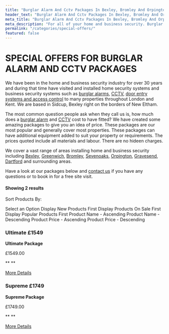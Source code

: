 ```yaml
---
title: "Burglar Alarm And Cctv Packages In Bexley, Bromley And Orpington"
header_text: "Burglar Alarm And Cctv Packages In Bexley, Bromley And Orpington"
meta_title: "Burglar Alarm And Cctv Packages In Bexley, Bromley And Orpington"
meta_description: "For all of your home and business security. Burglar Alarm Servicing, Burglar Alarm Installation, Alarm Battery and CCTV. Call 020 8302 4065 or send us an email."
permalink: "/categories/special-offers/"
featured: false
---
```


# **SPECIAL OFFERS FOR BURGLAR ALARM AND CCTV PACKAGES** 

We have been in the home and business security industry for over 30 years and during that time have visited and installed home security systems and business security systems such as [burglar alarms](burglar-alarms.php.html), [CCTV](cctv.php.html), [door entry systems and access control](access-control.php.html) to many properties throughout London and Kent. We are based in Sidcup, Bexley right on the borders of New Eltham.

The most common question people ask when they call us is, how much does a [burglar alarm](burglar-alarms.php.html) and [CCTV](cctv.php.html) cost to have fitted? We have created some amazing packages to give you an idea of price. These packages are our most popular and generally cover most properties. These packages can have additional equipment added to suit your property or requirements. The prices quoted include all materials and labour. There are no hideen charges.

We cover a vast range of areas installing home and business security including [Bexley](../pages/bexley.php.html), [Greenwich](../pages/greenwich.php.html), [Bromley](../pages/bromley.php.html), [Sevenoaks](../pages/sevenoaks.php.html), [Orpington](../pages/orpington.php.html), [Gravesend](../pages/gravesend.php.html), [Dartford](../pages/dartford.php.html) and surrounding areas.

Have a look at our packages below and [contact us](../contact.php.html) if you have any questions or to book in for a free site visit.

#### Showing 2 results

Sort Products By:

Select an Option Display New Products First Display Products On Sale First Display Popular Products First Product Name - Ascending Product Name - Descending Product Price - Ascending Product Price - Descending

[](../products/ultimate-package-cctv-intruder-alarm-system-1549.php.html "View More")

### Ultimate £1549 

**Ultimate Package**

£1549.00

** **

[More Details](../products/ultimate-package-cctv-intruder-alarm-system-1549.php.html)

[](../products/supreme-package-24hr-colour-cctv-plus-intruder-alarm-system-1749.php.html "View More")

### Supreme £1749 

**Supreme Package**

£1749.00

** **

[More Details](../products/supreme-package-24hr-colour-cctv-plus-intruder-alarm-system-1749.php.html)
